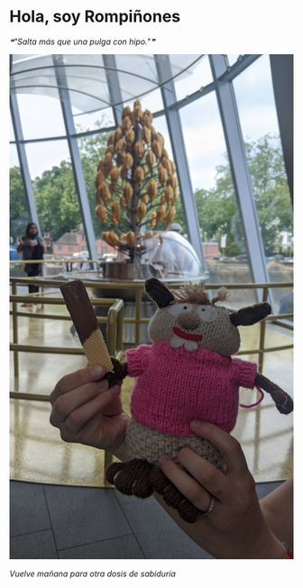 # Hola, soy Rompiñones

<!--STARTS_HERE_QUOTE_README-->
<i>❝"Salta más que una pulga con hipo."❞</i>
<!--ENDS_HERE_QUOTE_README-->

<!--START_SECTION:update_image-->
![alt text](https://raw.githubusercontent.com/focaalvarez/rompinones/main/.github/images/IMG_20220603_131203.jpg?raw=true)
<!--END_SECTION:update_image-->

*Vuelve mañana para otra dosis de sabiduría*
